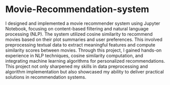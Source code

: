 # Movie-Recommendation-system

I designed and implemented a movie recommender system using Jupyter Notebook, focusing on content-based filtering and natural language processing (NLP). The system utilized cosine similarity to recommend movies based on their plot summaries and user preferences. This involved preprocessing textual data to extract meaningful features and compute similarity scores between movies. Through this project, I gained hands-on experience in NLP techniques, cosine similarity computation, and integrating machine learning algorithms for personalized recommendations. This project not only sharpened my skills in data preprocessing and algorithm implementation but also showcased my ability to deliver practical solutions in recommendation systems.
